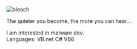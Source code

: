 ![bleach](https://user-images.githubusercontent.com/127018596/223015361-b0c696a0-b5e5-4a1c-b900-611c23fe1e3a.gif)  
  
The quieter you become, the more you can hear...  
  
I am interested in malware dev.  
Languages:  VB.net C# VB6  
